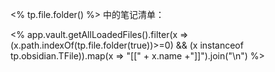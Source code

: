 
<% tp.file.folder() %> 中的笔记清单：

<% app.vault.getAllLoadedFiles().filter(x => (x.path.indexOf(tp.file.folder(true))>=0) && (x instanceof tp.obsidian.TFile)).map(x => "[[" + x.name +"]]").join("\n")
%>

